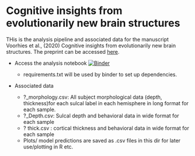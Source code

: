 # Cognitive insights from evolutionarily new brain structures
THis is the analysis pipeline and associated data for the manuscript Voorhies et al., (2020) Cognitive insights from evolutionarily new brain structures. The preprint can be accessed [here](https://www.biorxiv.org/content/10.1101/2020.11.07.372805v1).
- Access the analysis  notebook
[![Binder](https://mybinder.org/badge_logo.svg)](https://mybinder.org/v2/gh/wvoorhies/CognitiveInsights_SulcalMorphology.git/HEAD)

  - requirements.txt will be used by binder to set up dependencies.
- Associated data
  - ?_morphology.csv: All subject morphological data (depth, thickness)for each sulcal label in each hemisphere in long format for each sample.
  - ?_Depth.csv: Sulcal depth and behavioral data in wide format for each sample
  - ? thick.csv : cortical thickness and behavioral data in wide format for each sample
  - Plots/  model predictions are saved as .csv files in this dir for later use/plotting in R etc. 
  
  

